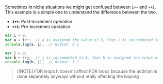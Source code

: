 
Sometimes in niche situations we might get confused between `i++` and `++i`. This example is a simple one to understand the difference between the two.
- **`i++`**: Post-increment operation
- **`++i`**: Pre-increment operation

```js
var i = 0;
var a = i++;  // a is assigned the value of 0, then i is incremented to 1
console.log(a, i);  // Output: 0 1

var j = 0;
var b = ++j;  // j is incremented to 1, then b is assigned the value of 1
console.log(b, j);  // Output: 1 1

```


> [!NOTE] FOR loops
> It doesn't affect FOR loops because the addition is done separately anyways without 
> really affecting the looping
